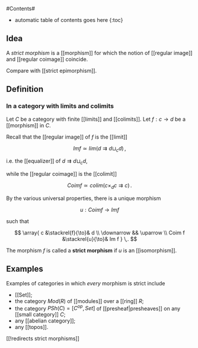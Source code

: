 
#Contents#
* automatic table of contents goes here
{:toc}

## Idea

A _strict morphism_ is a [[morphism]] for which the notion of [[regular image]] and [[regular coimage]] coincide.


Compare with [[strict epimorphism]].

## Definition

### In a category with limits and colimits 

Let $C$ be a category with finite [[limits]] and [[colimits]]. Let $f : c \to d$ be a [[morphism]] in $C$.

Recall that the [[regular image]] of $f$ is the [[limit]] 

$$
  Im f \simeq lim( d \rightrightarrows d \sqcup_c d )
  \,,
$$

i.e. the [[equalizer]] of $d \rightrightarrows d \sqcup_c d$,

while the [[regular coimage]] is the [[colimit]]

$$
  Coim f \simeq colim( c \times_d c \rightrightarrows c)
  \,.
$$

By the various universal properties, there is a unique morphism 

$$
  u : Coim f \to Im f
$$

such that

$$
  \array{
      c &\stackrel{f}{\to}& d
      \\
      \downarrow && \uparrow
      \\
      Coim f &\stackrel{u}{\to}& Im f
  }
  \,.  
$$

The morphism $f$ is called a **strict morphism** if $u$ is an [[isomorphism]].



## Examples

Examples of categories in which _every_ morphism is strict include

* [[Set]];
* the category $Mod(R)$ of [[modules]] over a [[ring]] $R$;
* the category $PSh(C) = [C^{op},Set]$ of [[presheaf|presheaves]] on any [[small category]] $C$;
* any [[abelian category]];
* any [[topos]].

[[!redirects strict morphisms]]
